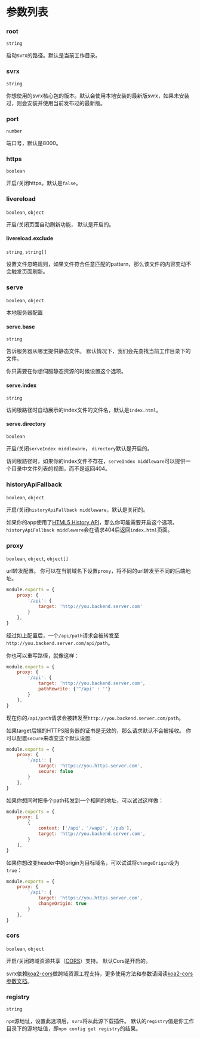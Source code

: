 # 参数列表

### root

`string`

启动svrx的路径。默认是当前工作目录。

### svrx

`string`

你想使用的svrx核心包的版本。默认会使用本地安装的最新版svrx，如果未安装过，则会安装并使用当前发布过的最新版。

### port

`number`

端口号，默认是8000。

### https

`boolean`

开启/关闭https。默认是`false`。

### livereload

`boolean`, `object`

开启/关闭页面自动刷新功能， 默认是开启的。

#### livereload.exclude

`string`, `string[]`

设置文件忽略规则，如果文件符合任意匹配的pattern，那么该文件的内容变动不会触发页面刷新。

### serve

`boolean`, `object`

本地服务器配置

#### serve.base

`string`

告诉服务器从哪里提供静态文件。 默认情况下，我们会先查找当前工作目录下的文件。

你只需要在你想伺服静态资源的时候设置这个选项。

#### serve.index

`string`

访问根路径时自动展示的index文件的文件名，默认是`index.html`。

#### serve.directory 

`boolean`

开启/关闭`serveIndex middleware`， `directory`默认是开启的。

访问根路径时，如果你的index文件不存在，`serveIndex middleware`可以提供一个目录中文件列表的视图，而不是返回404。

### historyApiFallback

`boolean`, `object`

开启/关闭`historyApiFallback middleware`，默认是关闭的。

如果你的app使用了[HTML5 History API](https://developer.mozilla.org/en-US/docs/Web/API/History)，那么你可能需要开启这个选项。
`historyApiFallback middleware`会在请求404后返回`index.html`页面。

### proxy

`boolean`, `object`, `object[]`

url转发配置。 你可以在当前域名下设置`proxy`，将不同的url转发至不同的后端地址。

```js
module.exports = {
    proxy: {
        '/api': {
            target: 'http://you.backend.server.com'  
        }
    },
}
```

经过如上配置后，一个`/api/path`请求会被转发至`http://you.backend.server.com/api/path`。

你也可以重写路径，就像这样：

```js
module.exports = {
    proxy: {
        '/api': {
            target: 'http://you.backend.server.com',
            pathRewrite: {'^/api' : ''} 
        }
    },
}
```

现在你的`/api/path`请求会被转发至`http://you.backend.server.com/path`。

如果target后端的HTTPS服务器的证书是无效的，那么请求默认不会被接收。
你可以配置`secure`来改变这个默认设置:

```js
module.exports = {
    proxy: {
        '/api': {
            target: 'https://you.https.server.com',
            secure: false 
        }
    },
}
```

如果你想同时把多个path转发到一个相同的地址，可以试试这样做：

```js
module.exports = {
    proxy: [
        {
            context: ['/api', '/wapi', '/pub'],
            target: 'http://you.backend.server.com',
        }  
    ],
}
```

如果你想改变header中的origin为目标域名，可以试试将`changeOrigin`设为`true`：

```js
module.exports = {
    proxy: {
        '/api': {
            target: 'https://you.https.server.com',
            changeOrigin: true 
        }
    },
}
```

### cors

`boolean`, `object`

开启/关闭跨域资源共享（[CORS](https://developer.mozilla.org/en-US/docs/Web/HTTP/CORS)）支持。
默认Cors是开启的。 

svrx依赖[koa2-cors](https://github.com/zadzbw/koa2-cors)做跨域资源工程支持，更多使用方法和参数请阅读[koa2-cors参数文档](https://github.com/zadzbw/koa2-cors#options)。

### registry

`string`

`npm`源地址，设置此选项后，`svrx`将从此源下载插件。 默认的`registry`值是你工作目录下的源地址值，即`npm config get registry`的结果。
